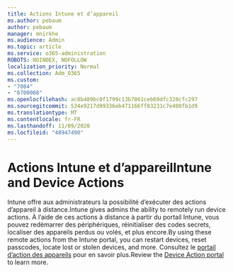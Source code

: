 ```yaml
---
title: Actions Intune et d’appareil
ms.author: pebaum
author: pebaum
manager: mnirkhe
ms.audience: Admin
ms.topic: article
ms.service: o365-administration
ROBOTS: NOINDEX, NOFOLLOW
localization_priority: Normal
ms.collection: Adm_O365
ms.custom:
- "7084"
- "6700008"
ms.openlocfilehash: ac8b489bc0f1799c13b7861ceb69dfc320cfc297
ms.sourcegitcommit: 534e9217d99336eb471166ff83231c7e408fb1d9
ms.translationtype: MT
ms.contentlocale: fr-FR
ms.lasthandoff: 11/09/2020
ms.locfileid: "48947490"
---
```

# <a name="intune-and-device-actions"></a><span data-ttu-id="903cd-102">Actions Intune et d’appareil</span><span class="sxs-lookup"><span data-stu-id="903cd-102">Intune and Device Actions</span></span>

<span data-ttu-id="903cd-103">Intune offre aux administrateurs la possibilité d’exécuter des actions d’appareil à distance.</span><span class="sxs-lookup"><span data-stu-id="903cd-103">Intune gives admins the ability to remotely run device actions.</span></span> <span data-ttu-id="903cd-104">À l’aide de ces actions à distance à partir du portail Intune, vous pouvez redémarrer des périphériques, réinitialiser des codes secrets, localiser des appareils perdus ou volés, et plus encore.</span><span class="sxs-lookup"><span data-stu-id="903cd-104">By using these remote actions from the Intune portal, you can restart devices, reset passcodes, locate lost or stolen devices, and more.</span></span> <span data-ttu-id="903cd-105">Consultez le [portail d’action des appareils](https://docs.microsoft.com/mem/intune/remote-actions/) pour en savoir plus.</span><span class="sxs-lookup"><span data-stu-id="903cd-105">Review the [Device Action portal](https://docs.microsoft.com/mem/intune/remote-actions/) to learn more.</span></span>
